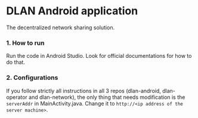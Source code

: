 # DLAN Android application

The decentralized network sharing solution.

### 1. How to run

Run the code in Android Studio. Look for official documentations for how to do that.

### 2. Configurations

If you follow strictly all instructions in all 3 repos (dlan-android, dlan-operator and dlan-network), the only thing that needs modification is the `serverAddr` in MainActivity.java. Change it to `http://<ip address of the server machine>`.



